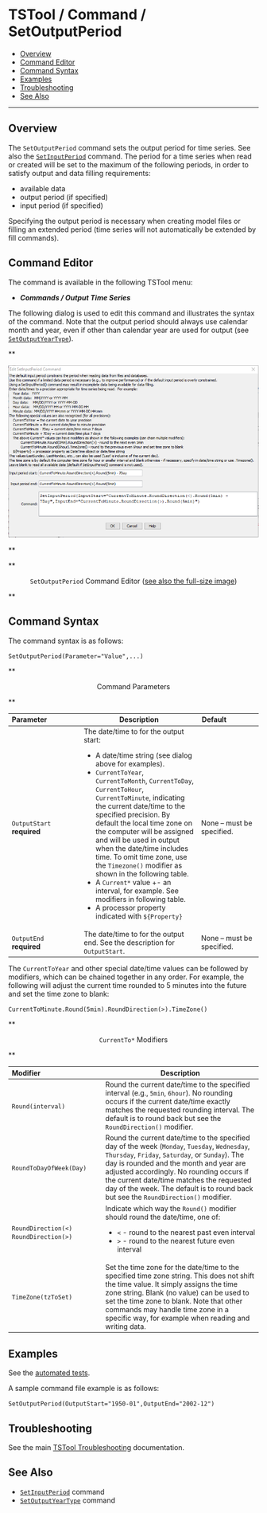 # TSTool / Command / SetOutputPeriod #

*   [Overview](#overview)
*   [Command Editor](#command-editor)
*   [Command Syntax](#command-syntax)
*   [Examples](#examples)
*   [Troubleshooting](#troubleshooting)
*   [See Also](#see-also)

-------------------------

## Overview ##

The `SetOutputPeriod` command sets the output period for time series.
See also the [`SetInputPeriod`](../SetInputPeriod/SetInputPeriod.md) command.
The period for a time series when read or created will be set to the maximum of the following periods,
in order to satisfy output and data filling requirements:

*   available data
*   output period (if specified)
*   input period (if specified)

Specifying the output period is necessary when creating model files or filling an extended period
(time series will not automatically be extended by fill commands).

## Command Editor ##

The command is available in the following TSTool menu:

*   ***Commands / Output Time Series***

The following dialog is used to edit this command and illustrates the syntax of the command.
Note that the output period should always use calendar month and year,
even if other than calendar year are used for output (see [`SetOutputYearType`](../SetOutputYearType/SetOutputYearType.md)).

**<p style="text-align: center;">
![SetOutputPeriod](SetOutputPeriod.png)
</p>**

**<p style="text-align: center;">
`SetOutputPeriod` Command Editor (<a href="../SetOutputPeriod.png">see also the full-size image</a>)
</p>**

## Command Syntax ##

The command syntax is as follows:

```text
SetOutputPeriod(Parameter="Value",...)
```
**<p style="text-align: center;">
Command Parameters
</p>**

| **Parameter**&nbsp;&nbsp;&nbsp;&nbsp;&nbsp;&nbsp;&nbsp;&nbsp;&nbsp;&nbsp;&nbsp;&nbsp;&nbsp;&nbsp;&nbsp;&nbsp; | **Description** | **Default**&nbsp;&nbsp;&nbsp;&nbsp;&nbsp;&nbsp;&nbsp;&nbsp;&nbsp;&nbsp;&nbsp;&nbsp;&nbsp;&nbsp;&nbsp; |
| --------------|-----------------|----------------- |
|`OutputStart`<br>**required**|The date/time to for the output start:<ul><li>A date/time string (see dialog above for examples).</li><li>`CurrentToYear`, `CurrentToMonth`, `CurrentToDay`, `CurrentToHour`, `CurrentToMinute`, indicating the current date/time to the specified precision.  By default the local time zone on the computer will be assigned and will be used in output when the date/time includes time.  To omit time zone, use the `Timezone()` modifier as shown in the following table.</li><li>A `Current*` value +- an interval, for example.  See modifiers in following table.</li><li>A processor property indicated with `${Property}`|None – must be specified.|
|`OutputEnd`<br>**required**|The date/time to for the output end.  See the description for `OutputStart`.|None – must be specified.|

The `CurrentToYear` and other special date/time values can be followed by modifiers,
which can be chained together in any order.
For example, the following will adjust the current time rounded to 5 minutes into the future and set the time zone to blank:

```
CurrentToMinute.Round(5min).RoundDirection(>).TimeZone()
```

**<p style="text-align: center;">
`CurrentTo*` Modifiers
</p>**

| **Modifier**&nbsp;&nbsp;&nbsp;&nbsp;&nbsp;&nbsp;&nbsp;&nbsp;&nbsp;&nbsp;&nbsp;&nbsp;&nbsp;&nbsp;&nbsp;&nbsp;&nbsp;&nbsp;&nbsp;&nbsp;&nbsp;&nbsp;&nbsp;&nbsp;&nbsp;&nbsp;&nbsp;&nbsp;&nbsp;&nbsp;&nbsp; | **Description** |
|-----------------------|-----------------|
|`Round(interval)`|Round the current date/time to the specified interval (e.g., `5min`, `6hour`). No rounding occurs if the current date/time exactly matches the requested rounding interval. The default is to round back but see the `RoundDirection()` modifier.|
|`RoundToDayOfWeek(Day)`|Round the current date/time to the specified day of the week (`Monday`, `Tuesday`, `Wednesday`, `Thursday`, `Friday`, `Saturday`, or `Sunday`). The day is rounded and the month and year are adjusted accordingly. No rounding occurs if the current date/time matches the requested day of the week.  The default is to round back but see the `RoundDirection()` modifier.|
|`RoundDirection(<)`<br>`RoundDirection(>)`|Indicate which way the `Round()` modifier should round the date/time, one of:<ul><li>`<` - round to the nearest past even interval</li><li>`>` - round to the nearest future even interval</li></ul> |
|`TimeZone(tzToSet)`|Set the time zone for the date/time to the specified time zone string.  This does not shift the time value.  It simply assigns the time zone string.  Blank (no value) can be used to set the time zone to blank.  Note that other commands may handle time zone in a specific way, for example when reading and writing data.|

## Examples ##

See the [automated tests](https://github.com/OpenCDSS/cdss-app-tstool-test/tree/master/test/commands/SetOutputPeriod).

A sample command file example is as follows:

```
SetOutputPeriod(OutputStart="1950-01",OutputEnd="2002-12")
```

## Troubleshooting ##

See the main [TSTool Troubleshooting](../../troubleshooting/troubleshooting.md) documentation.

## See Also ##

*   [`SetInputPeriod`](../SetInputPeriod/SetInputPeriod.md) command
*   [`SetOutputYearType`](../SetOutputYearType/SetOutputYearType.md) command
